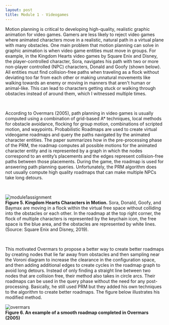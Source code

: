 ```yaml
---
layout: post
title: Module 1 - Videogames
---
```


Motion planning is critical to developing high-quality, realistic graphic animation for video games. Gamers are less likely to reject video games where animated characters move in a realistic, natural path in a virtual plane with many obstacles. One main problem that motion planning can solve in graphic animation is when video game entities must move in groups. For example, in the Kingdom Hearts video games by Square Enix and Disney, the player-controlled character, Sora, navigates his path with two or more non-player controlled (NPC) characters, Donald and Goofy (shown below). All entities must find collision-free paths when traveling as a flock without deviating too far from each other or making unnatural movements like walking towards an enemy or moving in manners that aren't human or animal-like. This  can lead to characters getting stuck or walking through obstacles instead of around them, which I witnessed multiple times.

<br>

According to Overmars (2005),  path planning in video games is usually computed using a combination of grid-based A* techniques, local methods for obstacle avoidance, flocking for group motion, combinations of scripted motion, and waypoints. Probabilistic Roadmaps are used to create virtual videogame roadmaps and query the paths navigated by the animated character entities. The paper summarizes how in the pre-processing phase of the PRM, the roadmap computes all possible motions for the animated character entity and is represented by a graph in which the nodes correspond to an entity’s placements and the edges represent collision-free paths between those placements. During the game, the roadmap is used for answering path planning queries. Unfortunately, the PRM algorithm does not usually compute high quality roadmaps that can make multiple NPCs take long detours. 

<br>

![module1assignment](https://cabreraleon.github.io/images/fig5.png) <br>
**Figure 5. Kingdom Hearts Characters in Motion.** Sora, Donald, Goofy, and Baymax are moving in a flock within the virtual free space without colliding into the  obstacles or each other.  In the roadmap at the top right corner, the flock of multiple characters is represented by the keychain icon, the free space is the blue area, and the obstacles are represented by white lines. (Source: Square Enix and Disney, 2019).

<br>

This motivated Overmars to propose a better way to create better roadmaps by creating nodes that lie far away from obstacles and then sampling near the Voroni diagram to increase the clearance in the configuration space, and then adding additional edges to create cycles in the roadmap graph to avoid long detours. Instead of only finding a straight line between two nodes that are collision free, their method also takes in circle arcs. Their roadmaps can be used in the query phase without the need for any post-processing. Basically, he still used PRM but they added his own techniques to the algorithm to create better roadmaps. The figure below illustrates his modified method.

![overmars](https://cabreraleon.github.io/images/fig6.png) <br>
**Figure 6. An example of a smooth roadmap completed in Overmars (2005)**





